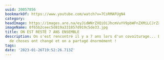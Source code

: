 ```yaml
---
uuid: 20057856
bookmarkOf: https://www.youtube.com/watch?v=7CsRMAFUgN4
category:
headImage: https://images.are.na/eyJidWNrZXQiOiJhcmVuYV9pbWFnZXMiLCJrZXkiOiIyMDA1Nzg1Ni9vcmlnaW5hbF8wZjY1YjJjZWVjNWQ4MTlhMzMxODU3ZDkxOWM1ZGUzMy5qcGciLCJlZGl0cyI6eyJyZXNpemUiOnsid2lkdGgiOjEyMDAsImhlaWdodCI6MTIwMCwiZml0IjoiaW5zaWRlIiwid2l0aG91dEVubGFyZ2VtZW50Ijp0cnVlfSwid2VicCI6eyJxdWFsaXR5Ijo5MH0sImpwZWciOnsicXVhbGl0eSI6OTB9LCJyb3RhdGUiOm51bGx9fQ==?bc=0
imageName: 0f65b2ceec5d819a331857d919c5de33.jpg
title: ON EST RESTÉ 7 ANS ENSEMBLE
description: On s'est rencontré il y a 7 ans lors d'un covoiturage... Depuis beaucoup
  de choses ont changé et on a partagé énormément !
tags:
date: '2023-01-26T19:52:26.713Z'
---
```


